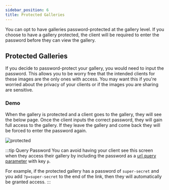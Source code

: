 ```yaml
---
sidebar_position: 6
title: Protected Galleries
---
```


You can opt to have galleries password-protected at the gallery level. If you choose to have a gallery protected, the client will be required to enter the password before they can view the gallery.

## Protected Galleries

If you decide to password-protect your gallery, you would need to input the password. This allows you to be worry free that the intended clients for these images are the only ones with access. You may want this if you're worried about the privacy of your clients or if the images you are sharing are sensitive.

### Demo

When the gallery is protected and a client goes to the gallery, they will see the below page. Once the client inputs the correct password, they will gain full access to the gallery. If they leave the gallery and come back they will be forced to enter the password again.

![protected](https://i.imgur.com/pqL4XwB.png)

:::tip Query Password
You can avoid having your client see this screen when they access their gallery by including the password as a [url query parameter](https://www.branch.io/glossary/query-parameters/) with key `p`.

For example, if the protected gallery has a password of `super-secret` and you add `?p=super-secret` to the end of the link, then they will automatically be granted access.
:::

